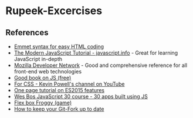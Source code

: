 # Rupeek-Excercises

## References
- [Emmet syntax for easy HTML coding](https://emmet.io/)
- [The Modern JavaScript Tutorial - javascript.info](https://javascript.info/) - Great for learning JavaScript in-depth
- [Mozilla Developer Network](https://developer.mozilla.org/en-US/docs/Web) - Good and comprehensive reference for all front-end web technologies
- [Good book on JS (free)](https://eloquentjavascript.net/)
- [For CSS - Kevin Powell's channel on YouTube](https://www.youtube.com/user/KepowOb)
- [One page tutorial on ES2015 features](https://babeljs.io/docs/en/learn)
- [Wes Bos JavaScript 30 course - 30 apps built using JS](https://wesbos.com/javascript30/)
- [Flex box Froggy (game)](http://flexboxfroggy.com/)
- [How to keep your Git-Fork up to date](https://stefanbauer.me/articles/how-to-keep-your-git-fork-up-to-date)